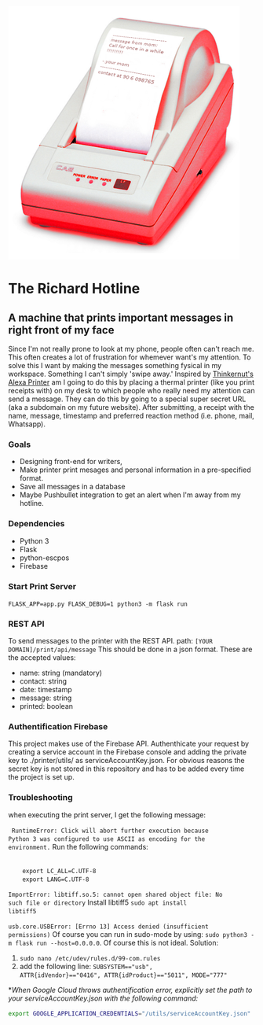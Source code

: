 ![picture of a thermal printer](https://github.com/RichART-Official/richardhotline/blob/master/printer/static/img/hotline-preview.png)

# The Richard Hotline

## A machine that prints important messages in right front of my face

Since I'm not really prone to look at my phone, people often can't reach me. This often creates a lot of frustration for whemever want's my attention. To solve this I want by making the messages something fysical in my workspace. Something I can't simply 'swipe away.' Inspired by [Thinkernut's Alexa Printer](https://www.hackster.io/tinkernut/cheap-alexa-printer-from-an-old-receipt-printer-c14ea2) am I going to do this by placing a thermal printer (like you print receipts with) on my desk to which people who really need my attention can send a message. They can do this by going to a special super secret URL (aka a subdomain on my future website). After submitting, a receipt with the name, message, timestamp and preferred reaction method (i.e. phone, mail, Whatsapp).

### Goals

- Designing front-end for writers,
- Make printer print mesages and personal information in a pre-specified format.
- Save all messages in a database
- Maybe Pushbullet integration to get an alert when I'm away from my hotline.

### Dependencies

- Python 3
- Flask
- python-escpos
- Firebase

### Start Print Server

<code>FLASK_APP=app.py FLASK_DEBUG=1 python3 -m flask run</code>

### REST API

To send messages to the printer with the REST API.
path: <code>[YOUR DOMAIN]/print/api/message</code>
This should be done in a json format. These are the accepted values:
- name: string (mandatory)
- contact: string
- date: timestamp
- message: string
- printed: boolean

### Authentification Firebase
This project makes use of the Firebase API. Authenthicate your request by creating a service account in the Firebase console and adding the private key to ./printer/utils/ as serviceAccountKey.json. For obvious reasons the secret key is not stored in this repository and has to be added every time the project is set up.

### Troubleshooting

when executing the print server, I get the following message:

<code> RuntimeError: Click will abort further execution because Python 3 was configured to use ASCII as encoding for the environment.</code>
Run the following commands:

<code>
	export LC_ALL=C.UTF-8
    export LANG=C.UTF-8
</code>

<code>ImportError: libtiff.so.5: cannot open shared object file: No such file or directory</code>
Install libtiff5 <code>sudo apt install libtiff5</code>

<code>usb.core.USBError: [Errno 13] Access denied (insufficient permissions)</code> Of course you can run in sudo-mode by using: <code>sudo python3 -m flask run --host=0.0.0.0</code>. Of course this is not ideal. Solution:

1. <code>sudo nano /etc/udev/rules.d/99-com.rules</code>
2. add the following line: <code>SUBSYSTEM=="usb", ATTR{idVendor}=="0416", ATTR{idProduct}=="5011", MODE="777"</code>

**When Google Cloud throws authentification error, explicitly set the path to your serviceAccountKey.json with the following command:*
```bash
export GOOGLE_APPLICATION_CREDENTIALS="/utils/serviceAccountKey.json"
```
